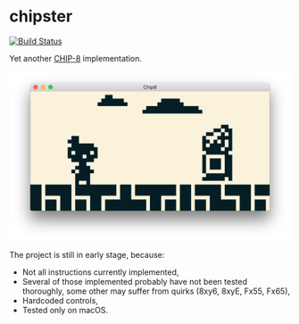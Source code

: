 # chipster
[![Build Status](https://travis-ci.org/pepyakin/chipster.svg?branch=master)](https://travis-ci.org/pepyakin/chipster)

Yet another [CHIP-8](https://en.wikipedia.org/wiki/CHIP-8) implementation.

![Screenshot - F8z](screenshot_f8z.png)

The project is still in early stage, because:

- Not all instructions currently implemented,
- Several of those implemented probably have not been
 tested thoroughly, some other may suffer from quirks (8xy6, 8xyE, Fx55, Fx65),
- Hardcoded controls,  
- Tested only on macOS.

